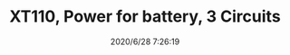 ﻿---
layout: post 
title: XT110, Power for battery, 3 Circuits
tags: 
categories: wire-harness
overview: XT110, Power for battery,3 Circuits
series: XT
part_number: XT110
thumb_img: static/202006/370-thumb-20200628152717.jpg
small_img: static/202006/370-20200628152717.jpg
date: 2020/6/28 7:26:19
---



